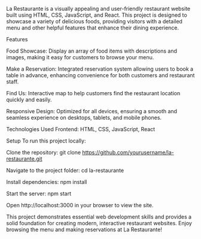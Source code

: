 La Restaurante is a visually appealing and user-friendly restaurant website built using HTML, CSS, JavaScript, and React. This project is designed to showcase a variety of delicious foods, providing visitors with a detailed menu and other helpful features that enhance their dining experience.

Features

Food Showcase: Display an array of food items with descriptions and images, making it easy for customers to browse your menu.

Make a Reservation: Integrated reservation system allowing users to book a table in advance, enhancing convenience for both customers and restaurant staff.

Find Us: Interactive map to help customers find the restaurant location quickly and easily.

Responsive Design: Optimized for all devices, ensuring a smooth and seamless experience on desktops, tablets, and mobile phones.

Technologies Used
Frontend: HTML, CSS, JavaScript, React

Setup
To run this project locally:

Clone the repository: git clone https://github.com/yourusername/la-restaurante.git

Navigate to the project folder: cd la-restaurante

Install dependencies: npm install

Start the server: npm start

Open http://localhost:3000 in your browser to view the site.


This project demonstrates essential web development skills and provides a solid foundation for creating modern, interactive restaurant websites. Enjoy browsing the menu and making reservations at La Restaurante!
